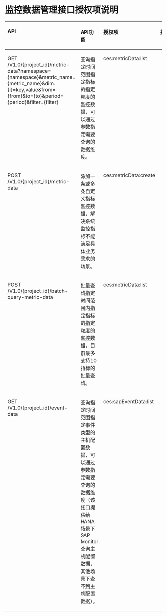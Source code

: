 # 监控数据管理接口授权项说明<a name="ZH-CN_TOPIC_0180752453"></a>

<a name="table1587111571724"></a>
<table><thead align="left"><tr id="row5871165713215"><th class="cellrowborder" valign="top" width="21.657834216578344%" id="mcps1.1.5.1.1"><p id="p11871195719215"><a name="p11871195719215"></a><a name="p11871195719215"></a>API</p>
</th>
<th class="cellrowborder" valign="top" width="27.997200279972006%" id="mcps1.1.5.1.2"><p id="p28621644185118"><a name="p28621644185118"></a><a name="p28621644185118"></a>API功能</p>
</th>
<th class="cellrowborder" valign="top" width="25.947405259474053%" id="mcps1.1.5.1.3"><p id="p38711657129"><a name="p38711657129"></a><a name="p38711657129"></a>授权项</p>
</th>
<th class="cellrowborder" valign="top" width="24.3975602439756%" id="mcps1.1.5.1.4"><p id="p93637842020"><a name="p93637842020"></a><a name="p93637842020"></a>授权项作用域</p>
</th>
</tr>
</thead>
<tbody><tr id="row38713577219"><td class="cellrowborder" valign="top" width="21.657834216578344%" headers="mcps1.1.5.1.1 "><p id="p54572398290"><a name="p54572398290"></a><a name="p54572398290"></a><span>GET /V1.0/{project_id}/metric-data?namespace={namespace}</span><span>&amp;</span><span>metric_name={metric_name}</span><span>&amp;</span><span>dim.{i}=key,value</span><span>&amp;</span><span>from={from}</span><span>&amp;</span><span>to={to}</span><span>&amp;</span><span>period={period}</span><span>&amp;</span><span>filter={filter}</span></p>
</td>
<td class="cellrowborder" valign="top" width="27.997200279972006%" headers="mcps1.1.5.1.2 "><p id="p456165715255"><a name="p456165715255"></a><a name="p456165715255"></a><span>查询指定时间范围指定指标的指定粒度的监控数据，可以通过参数指定需要查询的数据维度</span>。</p>
</td>
<td class="cellrowborder" valign="top" width="25.947405259474053%" headers="mcps1.1.5.1.3 "><p id="p186975163018"><a name="p186975163018"></a><a name="p186975163018"></a>ces:metricData:list</p>
</td>
<td class="cellrowborder" valign="top" width="24.3975602439756%" headers="mcps1.1.5.1.4 "><a name="ul14294128141811"></a><a name="ul14294128141811"></a><ul id="ul14294128141811"><li>支持：<p id="p729512821812"><a name="p729512821812"></a><a name="p729512821812"></a>项目(Project)</p>
</li></ul>
<a name="ul72951628121819"></a><a name="ul72951628121819"></a><ul id="ul72951628121819"><li>不支持：<p id="p92959280183"><a name="p92959280183"></a><a name="p92959280183"></a>企业项目(Enterprise Project)</p>
</li></ul>
</td>
</tr>
<tr id="row58713574219"><td class="cellrowborder" valign="top" width="21.657834216578344%" headers="mcps1.1.5.1.1 "><p id="p19993379318"><a name="p19993379318"></a><a name="p19993379318"></a><span>POST /V1.0/{project_id}/metric-data</span></p>
</td>
<td class="cellrowborder" valign="top" width="27.997200279972006%" headers="mcps1.1.5.1.2 "><p id="p6508557268"><a name="p6508557268"></a><a name="p6508557268"></a><span>添加一条或多条自定义指标监控数据，解决系统监控指标不能满足具体业务需求的场景。</span></p>
</td>
<td class="cellrowborder" valign="top" width="25.947405259474053%" headers="mcps1.1.5.1.3 "><p id="p094110632718"><a name="p094110632718"></a><a name="p094110632718"></a>ces:metricData:create</p>
</td>
<td class="cellrowborder" valign="top" width="24.3975602439756%" headers="mcps1.1.5.1.4 "><a name="ul6904171131917"></a><a name="ul6904171131917"></a><ul id="ul6904171131917"><li>支持：<p id="p5904161191910"><a name="p5904161191910"></a><a name="p5904161191910"></a>项目(Project)</p>
</li></ul>
<a name="ul1590451121918"></a><a name="ul1590451121918"></a><ul id="ul1590451121918"><li>不支持：<p id="p109042118194"><a name="p109042118194"></a><a name="p109042118194"></a>企业项目(Enterprise Project)</p>
</li></ul>
</td>
</tr>
<tr id="row16216515132713"><td class="cellrowborder" valign="top" width="21.657834216578344%" headers="mcps1.1.5.1.1 "><p id="p1311044113115"><a name="p1311044113115"></a><a name="p1311044113115"></a><span>POST /V1.0/{project_id}/batch-query-metric-data</span></p>
</td>
<td class="cellrowborder" valign="top" width="27.997200279972006%" headers="mcps1.1.5.1.2 "><p id="p4217201522712"><a name="p4217201522712"></a><a name="p4217201522712"></a><span>批量查询指定时间范围内指定指标的指定粒度的监控数据，目前最多支持10指标的批量查询</span>。</p>
</td>
<td class="cellrowborder" valign="top" width="25.947405259474053%" headers="mcps1.1.5.1.3 "><p id="p9719185363112"><a name="p9719185363112"></a><a name="p9719185363112"></a>ces:metricData:list</p>
</td>
<td class="cellrowborder" valign="top" width="24.3975602439756%" headers="mcps1.1.5.1.4 "><a name="ul15862184292714"></a><a name="ul15862184292714"></a><ul id="ul15862184292714"><li>支持：<p id="p1286314421272"><a name="p1286314421272"></a><a name="p1286314421272"></a>项目(Project)</p>
</li></ul>
<a name="ul10863164262711"></a><a name="ul10863164262711"></a><ul id="ul10863164262711"><li>不支持：<p id="p1386310423276"><a name="p1386310423276"></a><a name="p1386310423276"></a>企业项目(Enterprise Project)</p>
</li></ul>
</td>
</tr>
<tr id="row1713119139447"><td class="cellrowborder" valign="top" width="21.657834216578344%" headers="mcps1.1.5.1.1 "><p id="p9132101364415"><a name="p9132101364415"></a><a name="p9132101364415"></a><span>GET /V1.0/{project_id}/event-data</span></p>
</td>
<td class="cellrowborder" valign="top" width="27.997200279972006%" headers="mcps1.1.5.1.2 "><p id="p1813251354416"><a name="p1813251354416"></a><a name="p1813251354416"></a><span>查询指定时间范围指定事件类型的主机配置数据，可以通过参数指定需要查询的数据维度（该接口提供给HANA场景下SAP Monitor查询主机配置数据，其他场景下查不到主机配置数据）</span>。</p>
</td>
<td class="cellrowborder" valign="top" width="25.947405259474053%" headers="mcps1.1.5.1.3 "><p id="p6132813154416"><a name="p6132813154416"></a><a name="p6132813154416"></a>ces:sapEventData:list</p>
</td>
<td class="cellrowborder" valign="top" width="24.3975602439756%" headers="mcps1.1.5.1.4 "><a name="ul24572212496"></a><a name="ul24572212496"></a><ul id="ul24572212496"><li>支持：<p id="p144512264912"><a name="p144512264912"></a><a name="p144512264912"></a>项目(Project)</p>
</li></ul>
<a name="ul1345182215491"></a><a name="ul1345182215491"></a><ul id="ul1345182215491"><li>不支持：<p id="p245122216498"><a name="p245122216498"></a><a name="p245122216498"></a>企业项目(Enterprise Project)</p>
</li></ul>
</td>
</tr>
</tbody>
</table>

